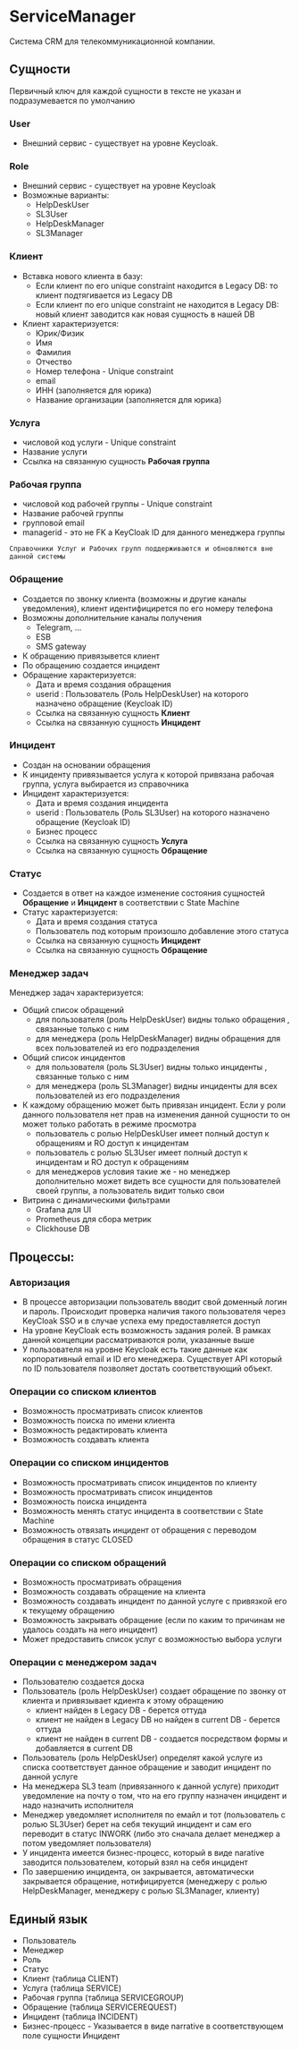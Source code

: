 # ServiceManager

Cистема CRM для телекоммуникационной компании.

## Сущности
Первичный ключ для каждой сущности в тексте не указан и подразумевается по умолчанию

### User
- Внешний сервис - существует на уровне Keycloak.

### Role
- Внешний сервис - существует на уровне Keycloak
- Возможные варианты:
  - HelpDeskUser
  - SL3User
  - HelpDeskManager
  - SL3Manager

### Клиент
- Вставка нового клиента в базу:
   - Если клиент по его unique constraint находится в Legacy DB: то клиент подтягивается из Legacy DB
   - Если клиент по его unique constraint не находится в Legacy DB: новый клиент заводится как новая сущность в нашей DB
- Клиент характеризуется:
  - Юрик/Физик
  - Имя
  - Фамилия
  - Отчество
  - Номер телефона - Unique constraint
  - email
  - ИНН (заполняется для юрика)
  - Название организации (заполняется для юрика)


### Услуга
- числовой код услуги - Unique constraint
- Название услуги
- Ссылка на связанную сущность **Рабочая группа**

### Рабочая группа
- числовой код рабочей группы - Unique constraint
- Название рабочей группы
- групповой email
- managerid - это не FK а KeyCloak ID для данного менеджера группы

``
Справочники Услуг и Рабочих групп поддерживаются и обновляются вне данной системы
``


### Обращение
- Создается по звонку клиента (возможны и другие каналы уведомления), клиент идентифицирется по его номеру телефона
- Возможны дополнительние каналы получения
  * Telegram, ...
  * ESB
  * SMS gateway
- К обращению привязывется клиент
- По обращению создается инцидент
- Обращение характеризуется:
  - Дата и время создания обращения
  - userid : Пользователь (Роль HelpDeskUser) на которого назначено обращение (Keycloak ID)
  - Ссылка на связанную сущность **Клиент**
  - Ссылка на связанную сущность **Инцидент**

### Инцидент
- Создан на основании обращения
- К инциденту привязывается услуга к которой привязана рабочая группа, услуга выбирается из справочника
- Инцидент характеризуется:
  - Дата и время создания инцидента
  - userid : Пользователь (Роль SL3User) на которого назначено обращение (Keycloak ID)
  - Бизнес процесс
  - Ссылка на связанную сущность **Услуга**
  - Ссылка на связанную сущность **Обращение**

### Статус
- Создается в ответ на каждое изменение состояния сущностей **Обращение** и **Инцидент** в соответствии с State Machine
- Статус характеризуется:
  - Дата и время создания статуса
  - Пользователь под которым произошло добавление этого статуса
  - Ссылка на связанную сущность **Инцидент**
  - Ссылка на связанную сущность **Обращение**



### Менеджер задач
Менеджер задач характеризуется:
- Общий список обращений
  - для пользователя (роль HelpDeskUser) видны только обращения , связанные только с ним
  - для менеджера (роль HelpDeskManager) видны обращения для всех пользователей из его подразделения
- Общий список инцидентов
  - для пользователя (роль SL3User) видны только инциденты , связанные только с ним
  - для менеджера  (роль SL3Manager) видны инциденты для всех пользователей из его подразделения
- К каждому обращению может быть привязан инцидент. Если у роли данного пользователя нет прав на изменения данной сущности то он может только работать в режиме просмотра
  - пользователь с ролью HelpDeskUser имеет полный доступ к обращениям и RO доступ к инцидентам
  - пользователь с ролью SL3User имеет полный доступ к инцидентам и RO доступ к обращениям
  - для менеджеров условия такие же - но менеджер дополнительно может видеть все сущности для пользователей своей группы, а пользователь видит только свои
- Витрина с динамическими фильтрами
  - Grafana для UI
  - Prometheus для сбора метрик
  - Clickhouse DB


## Процессы:

### Авторизация
- В процессе авторизации пользователь вводит свой доменный логин и пароль. Происходит проверка наличия такого пользователя через KeyCloak SSO и в случае успеха ему предоставляется доступ
- На уровне KeyCloak есть возможность задания ролей. В рамках данной концепции рассматриваются роли, указанные выше
- У пользователя на уровне Keycloak есть такие данные как корпоративный email и ID его менеджера. Существует API который по ID пользователя позволяет достать соответствующий объект.

### Операции со списком клиентов
- Возможность просматривать список клиентов
- Возможность поиска по имени клиента
- Возможность редактировать клиента
- Возможность создавать клиента

### Операции со списком инцидентов
- Возможность просматривать список инцидентов по клиенту
- Возможность просматривать список инцидентов
- Возможность поиска инцидента
- Возможность менять статус инцидента в соответствии с State Machine
- Возможность отвязать инцидент от обращения с переводом обращения в статус CLOSED


### Операции со списком обращений
- Возможность просматривать обращения
- Возможность создавать обращение на клиента
- Возможность создавать инцидент по данной услуге с привязкой его к текущему обращению
- Возможность закрывать обращение (если по каким то причинам не удалось создать на него инцидент)
- Может предоставить список услуг c возможностью выбора услуги

### Операции с менеджером задач
- Пользователю создается доска
- Пользователь (роль HelpDeskUser) создает обращение по звонку от клиента и привязывает кдиента к этому обращению
  - клиент найден в Legacy DB - берется оттуда
  - клиент не найден в Legacy DB но найден в current DB - берется оттуда
  - клиент не найден в current DB - создается посредством формы и добавляется в current DB
- Пользователь (роль HelpDeskUser) определят какой услуге из списка соответствует данное обращение и заводит инцидент по данной услуге
- На менеджера SL3 team (привязанного к данной услуге) приходит уведомление на почту о том, что на его группу назначен инцидент и надо назначить исполнителя
- Менеджер уведомляет исполнителя по емайл и тот (пользователь с ролью SL3User) берет на себя текущий инцидент и сам его переводит в статус INWORK (либо это сначала делает менеджер а потом уведомляет пользователя)  
- У инцидента имеется бизнес-процесс, который в виде narative заводится пользователем, который взял на себя инцидент
- По завершению инцидента, он закрывается, автоматически закрывается обращение, нотифицируется (менеджеру с ролью HelpDeskManager, менеджеру с ролью SL3Manager, клиенту)
 

## Единый язык
- Пользователь
- Менеджер
- Роль
- Статус
- Клиент (таблица CLIENT)
- Услуга (таблица SERVICE)
- Рабочая группа (таблица SERVICEGROUP)
- Обращение  (таблица SERVICEREQUEST)
- Инцидент   (таблица INCIDENT)
- Бизнес-процесс - Указывается в виде narrative в соответствующем поле сущности Инцидент